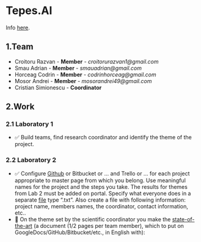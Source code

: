 # Tepes.AI

Info [here](https://docs.google.com/document/d/1a78ke_HjEj2-6NNwZzhNRbeXTywlwA5PBHYc5BC-IG0/edit#bookmark=id.wnzhxihiz3qv).

## 1.Team
- Croitoru Razvan - **Member** - _croitorurazvan1@gmail.com_
- Smau Adrian - **Member** - _smauadrian@gmail.com_
- Horceag Codrin - **Member** - _codrinhorceag@gmail.com_
- Mosor Andrei - **Member** - _mosorandrei49@gmail.com_
- Cristian Simionescu - **Coordinator**

## 2.Work

### 2.1 Laboratory 1
 - ✅ Build teams, find research coordinator and identify the theme of the project.

### 2.2 Laboratory 2
 - ✅ Configure [Github](https://github.com/Tensor-Reloaded/Tepes.AI) or Bitbucket or ... and Trello or ... for each project appropriate to master
page from which you belong. Use meaningful names for the project and the steps you take.
The results for themes from Lab 2 must be added on portal. Specify what everyone does in a
separate [file](txt-files/laboratory2-responsabilities.txt) type “.txt”. Also create a file with following information: project name,
members names, the coordinator, contact information, etc..
 - 🚧 On the theme set by the scientific coordinator you make the [state-of-the-art](txt-files/laboratory2-state-of-the-art.txt) (a document
(1/2 pages per team member), which to put on GoogleDocs/GitHub/Bitbucket/etc., in
English with):

